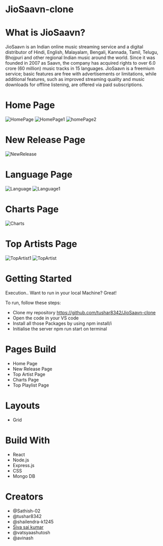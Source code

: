 # JioSaavn-clone

# What is JioSaavn?
JioSaavn is an Indian online music streaming service and a digital distributor of Hindi, English, Malayalam, Bengali, Kannada, Tamil, Telugu, Bhojpuri and other regional Indian music around the world. Since it was founded in 2007 as Saavn, the company has acquired rights to over 6.0 crore (60 million) music tracks in 15 languages. JioSaavn is a freemium service; basic features are free with advertisements or limitations, while additional features, such as improved streaming quality and music downloads for offline listening, are offered via paid subscriptions.

# Home Page

![HomePage](https://user-images.githubusercontent.com/95916859/161554527-eec9c355-516d-440f-964d-195cd42b6ff7.png)
![HomePage1](https://user-images.githubusercontent.com/95916859/161554534-ea9604ea-fab2-4ac9-a31b-270d99ef03d4.png)
![homePage2](https://user-images.githubusercontent.com/95916859/161554537-612fa247-c5b3-4b84-9193-4e69f2767945.png)


# New Release Page
![NewRelease](https://user-images.githubusercontent.com/95916859/161554609-6a1a6091-a351-4021-a2ee-8ef8cd6727b1.png)

# Language Page
![Language](https://user-images.githubusercontent.com/95916859/161554687-5bd82d0d-3670-4e3e-ba0a-75d03c371536.png)
![Language1](https://user-images.githubusercontent.com/95916859/161554692-e9b01df7-7eca-4d02-8e4e-dc654384e59a.png)


# Charts Page
![Charts](https://user-images.githubusercontent.com/95916859/161554746-ceb22611-6b8b-41e0-ba38-7557d42e7359.png)

# Top Artists Page
![TopArtist1](https://user-images.githubusercontent.com/95916859/161554799-2514a51f-cb74-4058-a58e-ca7d596297a3.png)
![TopArtist](https://user-images.githubusercontent.com/95916859/161554791-7b8ad2c9-f231-46df-afbb-f161a590079d.png)

# Getting Started
Execution..
Want to run in your local Machine? Great!

To run, follow these steps:

- Clone my repository https://github.com/tushar8342/JioSaavn-clone
- Open the code in your VS code
- Install all those Packages by using npm install/i
- Initialise the server npm run start on terminal

# Pages Build
- Home Page
- New Release Page
- Top Artist Page
- Charts Page
- Top Playlist Page

# Layouts
- Grid

# Build With
- React
- Node.js
- Express.js
- CSS
- Mongo DB

# Creators
- @Sathish-02
- @tushar8342
- @shailendra-k1245
- <a href="https://github.com/sivasaikumarssk">Siva sai kumar</a>
- @vatsyaashutosh
- @avinash

